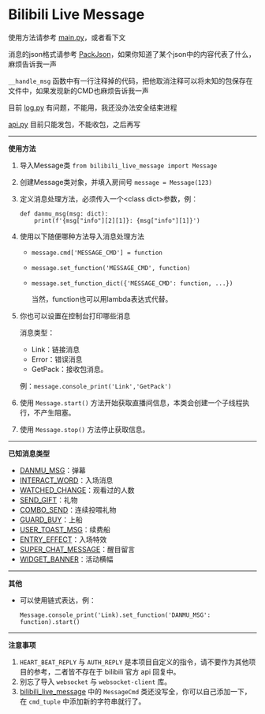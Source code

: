 # Bilibili Live Message

使用方法请参考 [main.py](main.py)，或者看下文

消息的json格式请参考 [PackJson](PackJson)，如果你知道了某个json中的内容代表了什么，麻烦告诉我一声

`__handle_msg` 函数中有一行注释掉的代码，把他取消注释可以将未知的包保存在文件中，如果发现新的CMD也麻烦告诉我一声

目前 [log.py](log.py) 有问题，不能用，我还没办法安全结束进程

[api.py](api.py) 目前只能发包，不能收包，之后再写

---

**使用方法**

1. 导入Message类 `from bilibili_live_message import Message`
2. 创建Message类对象，并填入房间号 `message = Message(123)`
3. 定义消息处理方法，必须传入一个\<class dict>参数，例：
    ```
    def danmu_msg(msg: dict):
        print(f'{msg["info"][2][1]}: {msg["info"][1]}')
    ```
4. 使用以下随便哪种方法导入消息处理方法
    - `message.cmd['MESSAGE_CMD'] = function`
    - `message.set_function('MESSAGE_CMD', function)`
    - `message.set_function_dict({'MESSAGE_CMD': function, ...})`

       当然，function也可以用lambda表达式代替。
5. 你也可以设置在控制台打印哪些消息

    消息类型：

    - Link：链接消息
    - Error：错误消息
    - GetPack：接收包消息。
   
   例：`message.console_print('Link','GetPack')`
6. 使用 `Message.start()` 方法开始获取直播间信息，本类会创建一个子线程执行，不产生阻塞。
7. 使用 `Message.stop()` 方法停止获取信息。

---

**已知消息类型**

- [DANMU_MSG](PackJson/DANMU_MSG.json)：弹幕
- [INTERACT_WORD](PackJson/INTERACT_WORD.json)：入场消息
- [WATCHED_CHANGE](PackJson/WATCHED_CHANGE.json)：观看过的人数
- [SEND_GIFT](PackJson/SEND_GIFT.json)：礼物
- [COMBO_SEND](PackJson/COMBO_SEND.json)：连续投喂礼物
- [GUARD_BUY](PackJson/GUARD_BUY.json)：上船
- [USER_TOAST_MSG](PackJson/USER_TOAST_MSG.json)：续费船
- [ENTRY_EFFECT](PackJson/ENTRY_EFFECT.json)：入场特效
- [SUPER_CHAT_MESSAGE](PackJson/SUPER_CHAT_MESSAGE.json)：醒目留言
- [WIDGET_BANNER](PackJson/WIDGET_BANNER.json)：活动横幅

---

**其他**

- 可以使用链式表达，例：

    `Message.console_print('Link).set_function('DANMU_MSG': function).start()`

---

**注意事项**

1. `HEART_BEAT_REPLY` 与 `AUTH_REPLY` 是本项目自定义的指令，请不要作为其他项目的参考，二者皆不存在于 bilibili 官方 api 回复中。
2. 别忘了导入 `websocket` 与 `websocket-client` 库。
3. [bilibili_live_message](bilibili_live_message.py) 中的 `MessageCmd` 类还没写全，你可以自己添加一下，在 `cmd_tuple` 中添加新的字符串就行了。